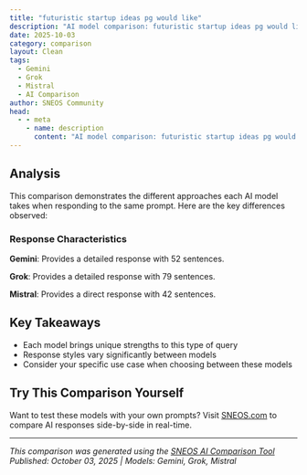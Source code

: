 ```yaml
---
title: "futuristic startup ideas pg would like"
description: "AI model comparison: futuristic startup ideas pg would like..."
date: 2025-10-03
category: comparison
layout: Clean
tags:
  - Gemini
  - Grok
  - Mistral
  - AI Comparison
author: SNEOS Community
head:
  - - meta
    - name: description
      content: "AI model comparison: futuristic startup ideas pg would like..."
---
```


<ChatComparison
  title="futuristic startup ideas pg would like"
  prompt="futuristic startup ideas pg would like"
  :responses='{"Gemini": "Okay, here are some futuristic startup ideas that I think Paul Graham (PG), known for his Y Combinator and emphasis on solving real problems and creating things people want, might find interesting:\n\n**Focusing on Solving Real Problems:**\n\n* **AI-Powered Personalized Education/Upskilling Platform:**\n * **Problem:** Traditional education is often one-size-fits-all and doesn\u0027t cater to individual learning styles, paces, or specific career goals. The future requires constant upskilling.\n * **Solution:** An AI platform that analyzes a user\u0027s strengths, weaknesses, learning style, and career aspirations to create a completely personalized curriculum. This could involve dynamically adjusting content difficulty, suggesting relevant projects, and providing personalized feedback.\n * **PG Angle:** Solves a huge societal problem (access to relevant education), focuses on user value (tangible career benefits), and is highly scalable (AI-driven). He loves ideas that can profoundly impact society.\n* **Decentralized, Secure, and Verifiable Identity Management:**\n * **Problem:** Current identity systems are centralized, vulnerable to breaches, and often difficult to manage, particularly across different platforms and borders.\n * **Solution:** A decentralized identity solution built on blockchain or similar technology, allowing users to control their own data and selectively share verified information with trusted parties. Think verifiable credentials for everything from employment history to educational qualifications.\n * **PG Angle:** Solves a fundamental problem of trust in the digital age, offers a clear value proposition (security, control, portability), and could be a building block for many other applications. He has spoken about the importance of foundational technologies.\n* **AI-Driven Personalized Healthcare Diagnostics and Preventative Care:**\n * **Problem:** Healthcare is often reactive rather than proactive, and diagnostics can be slow and inaccurate.\n * **Solution:** An AI platform that integrates wearable sensor data, genomic information, lifestyle factors, and medical history to provide personalized risk assessments, early disease detection, and tailored preventative care recommendations.\n * **PG Angle:** Addresses a massive market, has the potential to significantly improve human lives, and leverages cutting-edge technology (AI, sensors, genomics). He favors ideas that solve important health problems.\n* **AI-Powered Tools for Scientific Research and Discovery:**\n * **Problem:** Scientific research is increasingly complex, generating massive amounts of data that are difficult for humans to process and analyze.\n * **Solution:** AI tools that can automate literature reviews, identify patterns in research data, suggest new research directions, and even design experiments. This could accelerate scientific breakthroughs in various fields.\n * **PG Angle:** Has the potential to unlock massive progress in fields like medicine, materials science, and climate change. He appreciates ideas that can have a big impact on the world.\n\n**Focusing on Creating Something People Want:**\n\n* **AI-Powered Creative Tools for Everyone:**\n * **Problem:** Creative expression can be limited by skill, time, or resources.\n * **Solution:** User-friendly AI tools that empower anyone to create high-quality content, such as music, art, writing, or video. Think of it as a \u0022Copilot\u0022 for creativity.\n * **PG Angle:** Lowering the barrier to creativity can unlock a new wave of innovation and self-expression. He is known for valuing tools that make people more productive. This has a clear, direct appeal.\n* **Next-Generation Social Networks Based on Shared Interests and Values:**\n * **Problem:** Existing social networks are often toxic, divisive, and addictive.\n * **Solution:** Social platforms designed around fostering meaningful connections based on shared interests, values, and goals. Emphasis on positive interactions, constructive dialogue, and user well-being.\n * **PG Angle:** Addresses a clear need for more positive and fulfilling online experiences. The focus on solving the problems of existing networks would appeal to him. He\u0027d likely advise focusing on a niche initially and building from there.\n* **Virtual Reality/Augmented Reality Tools for Remote Collaboration and Training:**\n * **Problem:** Remote work can be isolating and less effective than in-person collaboration. Traditional training methods can be expensive and time-consuming.\n * **Solution:** VR/AR platforms that create immersive and interactive environments for remote teams to collaborate, train, and solve problems together. This could range from virtual whiteboards to simulated work environments.\n * **PG Angle:** Leverages emerging technologies to improve productivity and collaboration, especially relevant in a world increasingly embracing remote work. He understands the value of tools that can boost productivity.\n* **Tools to Help People Manage their Attention and Time More Effectively:**\n * **Problem:** It\u0027s increasingly hard to focus in a world filled with distractions.\n * **Solution:** An AI-powered personal assistant that helps users manage their time, attention, and priorities more effectively. This could involve automatically blocking distractions, scheduling tasks, and providing personalized recommendations for optimal productivity.\n * **PG Angle:** Everyone struggles with productivity. People would pay for solutions that demonstrably improve their focus and output. He values tools that make people more effective.\n\n**Important Considerations for PG:**\n\n* **Focus on Solving a Real Problem:** PG is always looking for companies that address genuine needs and pain points. Avoid \u0022solutions looking for problems.\u0022\n* **Build Something People Want:** It\u0027s crucial to demonstrate that your product or service is something that people are actually willing to use and pay for.\n* **Scalability:** PG likes ideas that have the potential to grow exponentially and reach a large audience.\n* **Technology is an Enabler, Not the Goal:** Don\u0027t get caught up in the hype of a particular technology (like blockchain or AI) without having a clear understanding of how it solves a specific problem.\n* **Strong Team:** PG places a high value on the team\u0027s skills, experience, and ability to execute.\n\nBy focusing on these principles, you can increase your chances of developing a futuristic startup idea that PG would find compelling. Good luck!\n", "Grok": "Paul Graham (PG), the founder of Y Combinator, often emphasizes ideas that solve real problems, leverage technology trends, and have the potential for significant impact. He values startups that focus on underserved niches, create new markets, or fundamentally change how something is done through innovation. Here are some futuristic startup ideas inspired by his philosophy and aligned with emerging trends:\n\n---\n\n### 1. AI-Driven Personal Health Companions\n**Idea**: Develop an AI-powered wearable or app that acts as a personal health companion, not just tracking vitals but predicting health issues with unprecedented accuracy using genomic data, lifestyle inputs, and continuous monitoring. It could provide hyper-personalized diet plans, mental health support, and even connect users to doctors for preemptive care.\n\n**Why PG Might Like It**:\n- Solves a universal problem (health).\n- Combines AI, IoT, and biotech\u2014cutting-edge fields with massive growth potential.\n- Potential to scale globally as health is a priority everywhere.\n\n**Futuristic Angle**: Uses AI to simulate a \u0022digital twin\u0022 of a user\u0027s biology for real-time health scenario planning.\n\n---\n\n### 2. Decentralized Education Platforms with VR/AR\n**Idea**: A platform that reimagines education using virtual reality (VR) and augmented reality (AR) to create immersive learning environments. Students could \u0022attend\u0022 historical events, perform complex surgeries, or explore distant planets. Blockchain-based credentials ensure verifiable, tamper-proof certifications.\n\n**Why PG Might Like It**:\n- Addresses a broken system (traditional education).\n- Leverages emerging tech (VR/AR, blockchain).\n- Huge potential user base\u2014education is a lifelong need.\n\n**Futuristic Angle**: AI tutors adapt curricula in real-time based on a student\u0027s emotional state and learning speed, detected via biometric feedback in VR headsets.\n\n---\n\n### 3. Autonomous Urban Farming Networks\n**Idea**: A startup that builds and manages fully autonomous vertical farms in urban areas using robotics, IoT, and AI to optimize crop yield with minimal human intervention. Customers subscribe to hyper-local, sustainably grown produce delivered via drone networks.\n\n**Why PG Might Like It**:\n- Tackles big issues: food security, sustainability, and urbanization.\n- Combines multiple high-growth technologies (robotics, AI, drones).\n- Creates a new market for urban food production.\n\n**Futuristic Angle**: Uses genetic crop engineering to grow \u0022designer\u0022 produce tailored to individual nutritional needs, integrated with health data from wearables.\n\n---\n\n### 4. Neural Interface for Productivity\n**Idea**: A non-invasive brain-computer interface (BCI) device that enhances focus, memory, and productivity by modulating brain activity through neurofeedback. Think of it as a \u0022focus booster\u0022 for knowledge workers, creatives, and students, integrated with apps to optimize workflows.\n\n**Why PG Might Like It**:\n- Pushes boundaries of human augmentation\u2014a nascent but transformative field.\n- Targets a massive market (productivity tools).\n- Aligns with his interest in ambitious, slightly crazy ideas that could redefine norms.\n\n**Futuristic Angle**: Future iterations could allow direct \u0022download\u0022 of skills or knowledge by stimulating specific neural pathways, disrupting traditional learning.\n\n---\n\n### 5. Space-as-a-Service for Small Businesses\n**Idea**: A platform that makes space exploration accessible to small businesses and researchers by offering affordable access to satellite data, microgravity experiments, or even branding opportunities in orbit (e.g., ads visible from space). It partners with private space companies to lower costs.\n\n**Why PG Might Like It**:\n- Opens up a frontier industry (space) to non-traditional players.\n- Democratizes access to something previously reserved for governments and big corporations.\n- High risk, high reward\u2014classic YC startup territory.\n\n**Futuristic Angle**: Integrates with lunar or Martian infrastructure projects as humanity expands to other planets, supporting early off-world economies.\n\n---\n\n### 6. AI-Powered Legal Dispute Predictor\n**Idea**: An AI system that analyzes legal disputes, precedents, and judge behavior to predict outcomes with high accuracy, helping individuals and businesses decide whether to settle or fight in court. It could also automate contract creation to minimize future disputes.\n\n**Why PG Might Like It**:\n- Disrupts a slow, expensive industry (legal services).\n- Solves a painful problem for businesses and individuals.\n- Scalable through software\u2014fits the YC model.\n\n**Futuristic Angle**: Eventually integrates with blockchain for \u0022smart contracts\u0022 that self-execute based on AI predictions, bypassing traditional legal systems entirely.\n\n---\n\n### 7. Carbon Capture Subscription for Individuals\n**Idea**: A subscription service that calculates an individual\u0027s carbon footprint in real-time (via app integrations with spending, travel, etc.) and offsets it by funding cutting-edge carbon capture technologies or reforestation projects. Gamifies reducing emissions with rewards.\n\n**Why PG Might Like It**:\n- Addresses a global crisis (climate change) with a consumer-friendly approach.\n- Potential for virality through social impact and gamification.\n- Aligns with tech-driven solutions for systemic problems.\n\n**Futuristic Angle**: Partners with bioengineering firms to develop synthetic trees or microbes that absorb CO2 at 100x the rate of natural solutions.\n\n---\n\n### 8. Quantum Encryption for Everyday Users\n**Idea**: A consumer-friendly app or device that uses quantum encryption to secure personal data, communications, and transactions against future quantum computing threats. Marketed as \u0022unhackable privacy\u0022 for individuals and small businesses.\n\n**Why PG Might Like It**:\n- Rides the wave of quantum computing\u2014a bleeding-edge field.\n- Solves growing concerns about data privacy.\n- Niche but with potential to become mainstream as quantum tech matures.\n\n**Futuristic Angle**: Evolves into a full-stack quantum internet protocol for secure global communication, replacing current internet infrastructure.\n\n---\n\n### 9. Digital Identity for the Metaverse\n**Idea**: A startup that creates secure, interoperable digital identities for use across multiple metaverse platforms, ensuring privacy, ownership of virtual assets, and seamless avatar/persona portability. Think of it as a \u0022passport\u0022 for virtual worlds, backed by blockchain.\n\n**Why PG Might Like It**:\n- Capitalizes on the metaverse trend, which could be the next internet.\n- Solves a critical infrastructure problem for virtual ecosystems.\n- High scalability as virtual interactions grow.\n\n**Futuristic Angle**: Integrates with neural interfaces to map real-world personality traits into digital avatars, creating hyper-authentic virtual selves.\n\n---\n\n### 10. AI-Driven Behavioral Economics for Savings\n**Idea**: A financial app that uses AI to analyze a user\u2019s spending behavior, predict future financial needs, and \u0022nudge\u0022 them into saving or investing with personalized, psychologically tailored prompts. It could gamify wealth-building for younger users.\n\n**Why PG Might Like It**:\n- Combines behavioral science with AI\u2014innovative and impactful.\n- Addresses a common pain point (financial insecurity).\n- Potential for mass adoption as a consumer app.\n\n**Futuristic Angle**: Integrates with neural wearables to detect stress or impulse triggers in real-time, intervening before poor financial decisions are made.\n\n---\n\nThese ideas align with Paul Graham\u0027s preference for startups that are ambitious, technology-driven, and solve real problems while potentially creating entirely new markets. They also focus on scalability and leverage emerging fields like AI, biotech, space tech, and quantum computing. If you\u0027re pitching to a YC-like audience, emphasize the problem you\u0027re solving, why now is the right time (tech readiness, market demand), and how your idea could grow into something massive.", "Mistral": "Certainly! Here are some futuristic startup ideas that could be particularly interesting for a tech-savvy audience:\n\n1. **Quantum Computing as a Service (QCaaS)**:\n - Develop a platform that provides quantum computing resources to businesses and researchers, making advanced computational power accessible and affordable.\n\n2. **AI-Driven Personal Health Assistant**:\n - Create an AI-powered app that monitors users\u0027 health metrics, provides personalized health advice, and integrates with wearable devices for real-time data.\n\n3. **Smart City Infrastructure Solutions**:\n - Develop IoT-based solutions for smart cities, including smart traffic management, waste management, and energy-efficient buildings.\n\n4. **Augmented Reality (AR) Workspaces**:\n - Build AR applications that enhance remote work environments, allowing for virtual collaboration and immersive meetings.\n\n5. **Blockchain-Based Supply Chain Management**:\n - Implement blockchain technology to ensure transparency, security, and efficiency in supply chain operations, reducing fraud and improving traceability.\n\n6. **Autonomous Delivery Systems**:\n - Develop autonomous drones or robots for last-mile delivery, reducing delivery times and costs while minimizing human contact.\n\n7. **Virtual Reality (VR) Education Platforms**:\n - Create VR-based educational tools that provide immersive learning experiences, making education more engaging and effective.\n\n8. **Sustainable Energy Solutions**:\n - Innovate in renewable energy technologies, such as advanced solar panels, wind turbines, or hydrogen fuel cells, to promote sustainability.\n\n9. **AI-Powered Cybersecurity**:\n - Develop AI algorithms that can detect and mitigate cyber threats in real-time, providing robust security solutions for businesses and individuals.\n\n10. **Personalized Genomic Medicine**:\n - Offer genetic testing services combined with AI-driven analysis to provide personalized health recommendations and treatment plans.\n\n11. **Space Tourism and Exploration**:\n - Develop technologies and services for space tourism, including affordable space travel and experiences for the general public.\n\n12. **Smart Agriculture Solutions**:\n - Use IoT and AI to optimize farming practices, including precision agriculture, automated irrigation, and crop monitoring systems.\n\n13. **Biodegradable and Eco-Friendly Materials**:\n - Innovate in the creation of biodegradable materials for packaging, construction, and consumer goods to reduce environmental impact.\n\n14. **AI-Driven Financial Advisory Services**:\n - Create an AI-powered financial advisor that provides personalized investment advice, portfolio management, and financial planning.\n\n15. **Telemedicine and Remote Healthcare**:\n - Develop a comprehensive telemedicine platform that connects patients with healthcare providers, offering virtual consultations, diagnostics, and treatment plans.\n\n16. **Smart Home Automation**:\n - Build advanced smart home systems that integrate various IoT devices for seamless home management, including security, energy efficiency, and convenience.\n\n17. **AI-Powered Content Creation**:\n - Develop AI tools that assist in creating high-quality content, such as articles, videos, and graphics, for marketing, journalism, and entertainment.\n\n18. **E-Learning Platforms with AI Tutors**:\n - Create an e-learning platform that uses AI tutors to provide personalized learning experiences, adaptive testing, and real-time feedback.\n\n19. **Robotic Process Automation (RPA) for Businesses**:\n - Offer RPA solutions that automate repetitive tasks, freeing up human resources for more strategic work and improving operational efficiency.\n\n20. **AI-Driven Customer Service**:\n - Develop AI-powered chatbots and virtual assistants that provide 24/7 customer support, answering queries and resolving issues efficiently.\n\nThese ideas leverage cutting-edge technologies and address emerging needs, making them promising avenues for futuristic startups."}' 
  published-date="21:19"
/>

## Analysis

This comparison demonstrates the different approaches each AI model takes when responding to the same prompt. Here are the key differences observed:

### Response Characteristics

**Gemini**: Provides a detailed response with 52 sentences. 

**Grok**: Provides a detailed response with 79 sentences. 

**Mistral**: Provides a direct response with 42 sentences. 

## Key Takeaways

- Each model brings unique strengths to this type of query
- Response styles vary significantly between models
- Consider your specific use case when choosing between these models

## Try This Comparison Yourself

Want to test these models with your own prompts? Visit [SNEOS.com](https://sneos.com) to compare AI responses side-by-side in real-time.

---

*This comparison was generated using the [SNEOS AI Comparison Tool](https://sneos.com)*
*Published: October 03, 2025 | Models: Gemini, Grok, Mistral*
